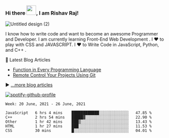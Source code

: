 ### Hi there <img src="https://raw.githubusercontent.com/MartinHeinz/MartinHeinz/master/wave.gif" width="30px">, I am Rishav Raj!

![Untitled design (2)](https://user-images.githubusercontent.com/62508858/114602766-9acb6780-9cb4-11eb-9a07-21ee43c56209.gif)

I know how to write code and want to become an awesome Programmer and Developer. I am currently learning Front-End Web Development . l ❤ to play with CSS and JAVASCRIPT. I ❤ to Write Code in JavaScript, Python, and C++ . 

📘 Latest Blog Articles

<!-- BLOG-POST-LIST:START -->
- [Function in Every Programming Language](https://dev.to/iamrishavraj1/function-in-every-programming-language-2fja)
- [Remote Control Your Projects Using Git](https://dev.to/iamrishavraj1/remote-control-your-projects-using-git-4igb)
<!-- BLOG-POST-LIST:END -->

▶ [...more blog articles](https://dev.to/iamrishavraj1)

[![spotify-github-profile](https://spotify-github-profile.vercel.app/api/view?uid=31g5zudo4iztrs6sawfvqgkuzrv4&cover_image=false&theme=default)](https://spotify-github-profile.vercel.app/api/view?uid=31g5zudo4iztrs6sawfvqgkuzrv4&redirect=true)

<!--START_SECTION:waka-->
```text
Week: 20 June, 2021 - 26 June, 2021

JavaScript   6 hrs 4 mins    ████████████░░░░░░░░░░░░░   47.85 % 
C++          2 hrs 54 mins   █████▓░░░░░░░░░░░░░░░░░░░   22.90 % 
Other        1 hr 42 mins    ███▒░░░░░░░░░░░░░░░░░░░░░   13.43 % 
HTML         1 hr 27 mins    ███░░░░░░░░░░░░░░░░░░░░░░   11.53 % 
CSS          30 mins         █░░░░░░░░░░░░░░░░░░░░░░░░   04.01 % 
```
<!--END_SECTION:waka-->

